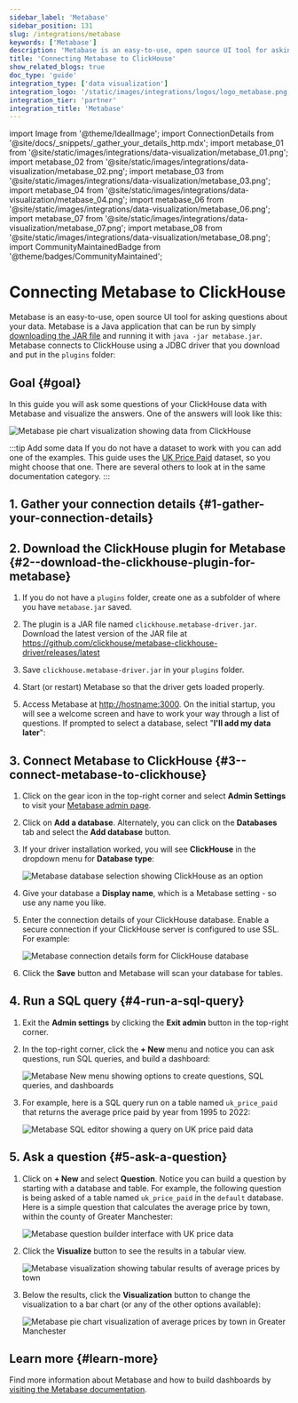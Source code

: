 ```yaml
---
sidebar_label: 'Metabase'
sidebar_position: 131
slug: /integrations/metabase
keywords: ['Metabase']
description: 'Metabase is an easy-to-use, open source UI tool for asking questions about your data.'
title: 'Connecting Metabase to ClickHouse'
show_related_blogs: true
doc_type: 'guide'
integration_type: ['data visualization']
integration_logo: '/static/images/integrations/logos/logo_metabase.png'
integration_tier: 'partner'
integration_title: 'Metabase'
---
```


import Image from '@theme/IdealImage';
import ConnectionDetails from '@site/docs/_snippets/_gather_your_details_http.mdx';
import metabase_01 from '@site/static/images/integrations/data-visualization/metabase_01.png';
import metabase_02 from '@site/static/images/integrations/data-visualization/metabase_02.png';
import metabase_03 from '@site/static/images/integrations/data-visualization/metabase_03.png';
import metabase_04 from '@site/static/images/integrations/data-visualization/metabase_04.png';
import metabase_06 from '@site/static/images/integrations/data-visualization/metabase_06.png';
import metabase_07 from '@site/static/images/integrations/data-visualization/metabase_07.png';
import metabase_08 from '@site/static/images/integrations/data-visualization/metabase_08.png';
import CommunityMaintainedBadge from '@theme/badges/CommunityMaintained';

# Connecting Metabase to ClickHouse

<CommunityMaintainedBadge/>

Metabase is an easy-to-use, open source UI tool for asking questions about your data. Metabase is a Java application that can be run by simply <a href="https://www.metabase.com/start/oss/jar" target="_blank">downloading the JAR file</a> and running it with `java -jar metabase.jar`. Metabase connects to ClickHouse using a JDBC driver that you download and put in the `plugins` folder:

## Goal {#goal}

In this guide you will ask some questions of your ClickHouse data with Metabase and visualize the answers.  One of the answers will look like this:

  <Image size="md" img={metabase_08} alt="Metabase pie chart visualization showing data from ClickHouse" border />
<p/>

:::tip Add some data
If you do not have a dataset to work with you can add one of the examples.  This guide uses the [UK Price Paid](/getting-started/example-datasets/uk-price-paid.md) dataset, so you might choose that one.  There are several others to look at in the same documentation category.
:::

## 1. Gather your connection details {#1-gather-your-connection-details}
<ConnectionDetails />

## 2.  Download the ClickHouse plugin for Metabase {#2--download-the-clickhouse-plugin-for-metabase}

1. If you do not have a `plugins` folder, create one as a subfolder of where you have `metabase.jar` saved.

2. The plugin is a JAR file named `clickhouse.metabase-driver.jar`. Download the latest version of the JAR file at <a href="https://github.com/clickhouse/metabase-clickhouse-driver/release" target="_blank">https://github.com/clickhouse/metabase-clickhouse-driver/releases/latest</a>

3. Save `clickhouse.metabase-driver.jar` in your `plugins` folder.

4. Start (or restart) Metabase so that the driver gets loaded properly.

5. Access Metabase at <a href="http://localhost:3000/" target="_blank">http://hostname:3000</a>. On the initial startup, you will see a welcome screen and have to work your way through a list of questions. If prompted to select a database, select "**I'll add my data later**":

## 3.  Connect Metabase to ClickHouse {#3--connect-metabase-to-clickhouse}

1. Click on the gear icon in the top-right corner and select **Admin Settings** to visit your <a href="http://localhost:3000/admin/settings/setup" target="_blank">Metabase admin page</a>.

2. Click on **Add a database**. Alternately, you can click on the **Databases** tab and select the **Add database** button.

3. If your driver installation worked, you will see **ClickHouse** in the dropdown menu for **Database type**:

    <Image size="md" img={metabase_01} alt="Metabase database selection showing ClickHouse as an option" border />

4. Give your database a **Display name**, which is a Metabase setting - so use any name you like.

5. Enter the connection details of your ClickHouse database. Enable a secure connection if your ClickHouse server is configured to use SSL. For example:

    <Image size="md" img={metabase_02} alt="Metabase connection details form for ClickHouse database" border />

6. Click the **Save** button and Metabase will scan your database for tables.

## 4. Run a SQL query {#4-run-a-sql-query}

1. Exit the **Admin settings** by clicking the **Exit admin** button in the top-right corner.

2. In the top-right corner, click the **+ New** menu and notice you can ask questions, run SQL queries, and build a dashboard:

    <Image size="sm" img={metabase_03} alt="Metabase New menu showing options to create questions, SQL queries, and dashboards" border />

3. For example, here is a SQL query run on a table named `uk_price_paid` that returns the average price paid by year from 1995 to 2022:

    <Image size="md" img={metabase_04} alt="Metabase SQL editor showing a query on UK price paid data" border />

## 5. Ask a question {#5-ask-a-question}

1. Click on **+ New** and select **Question**. Notice you can build a question by starting with a database and table. For example, the following question is being asked of a table named `uk_price_paid` in the `default` database. Here is a simple question that calculates the average price by town, within the county of Greater Manchester:

    <Image size="md" img={metabase_06} alt="Metabase question builder interface with UK price data" border />

2. Click the **Visualize** button to see the results in a tabular view.

    <Image size="md" img={metabase_07} alt="Metabase visualization showing tabular results of average prices by town" border />

3. Below the results, click the **Visualization** button to change the visualization to a bar chart (or any of the other options available):

    <Image size="md" img={metabase_08} alt="Metabase pie chart visualization of average prices by town in Greater Manchester" border />

## Learn more {#learn-more}

Find more information about Metabase and how to build dashboards by <a href="https://www.metabase.com/docs/latest/" target="_blank">visiting the Metabase documentation</a>.
